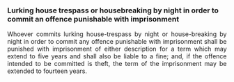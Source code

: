 ### Lurking house trespass or housebreaking by night in order to commit an offence punishable with imprisonment
<div style="text-align: justify">

Whoever commits lurking house-trespass by night or house-breaking by night in order to commit any offence punishable with imprisonment shall be punished with imprisonment of either description for a term which may extend to five years and shall also be liable to a fine; and, if the offence intended to be committed is theft, the term of the imprisonment may be extended to fourteen years.

</div>
